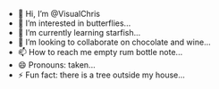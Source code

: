 - 👋 Hi, I’m @VisualChris
- 👀 I’m interested in butterflies...
- 🌱 I’m currently learning starfish...
- 💞️ I’m looking to collaborate on chocolate and wine...
- 📫 How to reach me empty rum bottle note...
- 😄 Pronouns: taken...
- ⚡ Fun fact: there is a tree outside my house...

<!---
VisualChris/VisualChris is a ✨ special ✨ repository because its `README.md` (this file) appears on your GitHub profile.
You can click the Preview link to take a look at your changes.
--->
